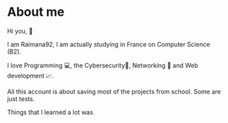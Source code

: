 # About me

Hi you, :wave:

I am Raimana92, I am actually studying in France on Computer Science (B2). 

I love Programming :computer:, the Cybersecurity:closed_lock_with_key:, Networking :link: and Web development :chart_with_upwards_trend:.

All this account is about saving most of the projects from school. Some are just tests.

Things that I learned a lot was <a href="https://www.adobe.com/fr/products/photoshop.html?mv=search&mv=search&sdid=LZ32SYVR&ef_id=Cj0KCQjwp86EBhD7ARIsAFkgakgjgx2n1XoB3m_NaxsjlZh3wFYOb8hlLtBrI2hwD4q9HnjFUmZrB5oaAj5CEALw_wcB:G:s&s_kwcid=AL!3085!3!341240721086!e!!g!!photoshop!1435912275!56537390339&gclid=Cj0KCQjwp86EBhD7ARIsAFkgakgjgx2n1XoB3m_NaxsjlZh3wFYOb8hlLtBrI2hwD4q9HnjFUmZrB5oaAj5CEALw_wcB" img="https://upload.wikimedia.org/wikipedia/commons/thumb/a/af/Adobe_Photoshop_CC_icon.svg/1200px-Adobe_Photoshop_CC_icon.svg.png"></a>
